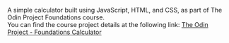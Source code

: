 A simple calculator built using JavaScript, HTML, and CSS, as part of The Odin Project Foundations course.
<br>
You can find the course project details at the following link: <a href="https://www.theodinproject.com/lessons/foundations-calculator">The Odin Project - Foundations Calculator<a>
